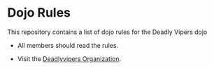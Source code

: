Dojo Rules
==========

This repository contains a list of dojo rules for the Deadly Vipers dojo

* All members should read the rules.

* Visit the [Deadlyvipers Organization]("https://github.com/deadlyvipers").
